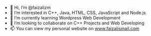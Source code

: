 - 👋 Hi, I’m @faizalizm
- 👀 I’m interested in C++, Java, HTML, CSS, JavaScript and Node.js
- 🌱 I’m currently learning Wordpress Web Development
- 💞️ I’m looking to collaborate on C++ Projects and Web Developing
- 📫 You can view my personal website on www.faizalismail.com

<!---
faizalizm/faizalizm is a ✨ special ✨ repository because its `README.md` (this file) appears on your GitHub profile.
You can click the Preview link to take a look at your changes.
--->
